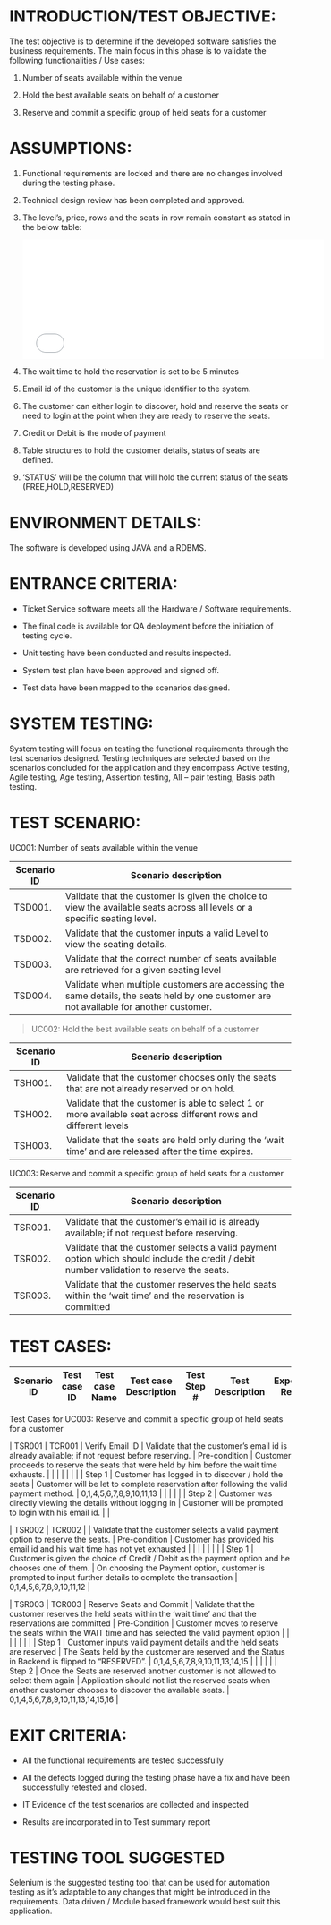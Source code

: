 INTRODUCTION/TEST OBJECTIVE:
============================

The test objective is to determine if the developed software satisfies the business requirements. The main focus in this phase is to validate the following functionalities / Use cases:

1.  Number of seats available within the venue

2.  Hold the best available seats on behalf of a customer

3.  Reserve and commit a specific group of held seats for a customer

ASSUMPTIONS:
============

1.  Functional requirements are locked and there are no changes involved during the testing phase.

2.  Technical design review has been completed and approved.

3.  The level’s, price, rows and the seats in row remain constant as stated in the below table:

    <embed src="media/image1.emf" width="538" height="213" />

4.  The wait time to hold the reservation is set to be 5 minutes

5.  Email id of the customer is the unique identifier to the system.

6.  The customer can either login to discover, hold and reserve the seats or need to login at the point when they are ready to reserve the seats.

7.  Credit or Debit is the mode of payment

8.  Table structures to hold the customer details, status of seats are defined.

9.  ‘STATUS’ will be the column that will hold the current status of the seats (FREE,HOLD,RESERVED)

ENVIRONMENT DETAILS:
====================

The software is developed using JAVA and a RDBMS.

ENTRANCE CRITERIA:
==================

-   Ticket Service software meets all the Hardware / Software requirements.

-   The final code is available for QA deployment before the initiation of testing cycle.

-   Unit testing have been conducted and results inspected.

-   System test plan have been approved and signed off.

-   Test data have been mapped to the scenarios designed.

SYSTEM TESTING:
===============

System testing will focus on testing the functional requirements through the test scenarios designed. Testing techniques are selected based on the scenarios concluded for the application and they encompass Active testing, Agile testing, Age testing, Assertion testing, All – pair testing, Basis path testing.

TEST SCENARIO:
==============

UC001: Number of seats available within the venue

| **Scenario ID** | **Scenario description**                                                                                                                |
|-----------------|-----------------------------------------------------------------------------------------------------------------------------------------|
| TSD001.              | Validate that the customer is given the choice to view the available seats across all levels or a specific seating level.               |
| TSD002.              | Validate that the customer inputs a valid Level to view the seating details.                                                            |
| TSD003.              | Validate that the correct number of seats available are retrieved for a given seating level                                             |
| TSD004.              | Validate when multiple customers are accessing the same details, the seats held by one customer are not available for another customer. |

> UC002: Hold the best available seats on behalf of a customer

| **Scenario ID** | **Scenario description**                                                                                         |
|-----------------|------------------------------------------------------------------------------------------------------------------|
| TSH001.              | Validate that the customer chooses only the seats that are not already reserved or on hold.                      |
| TSH002.              | Validate that the customer is able to select 1 or more available seat across different rows and different levels |
| TSH003.              | Validate that the seats are held only during the ‘wait time’ and are released after the time expires.            |

UC003: Reserve and commit a specific group of held seats for a customer

| **Scenario ID** | **Scenario description**                                                                                                                  |
|-----------------|-------------------------------------------------------------------------------------------------------------------------------------------|
| TSR001.              | Validate that the customer’s email id is already available; if not request before reserving.                                              |
| TSR002.              | Validate that the customer selects a valid payment option which should include the credit / debit number validation to reserve the seats. |
| TSR003.              | Validate that the customer reserves the held seats within the ‘wait time’ and the reservation is committed                                |

TEST CASES:
===========

| **Scenario ID**   | **Test case ID**   | **Test case Name**                 | **Test case Description**                                                                                                                  | **Test Step \#**   | **Test Description**                                                                                                   | **Expected Result**                                                                                                                                                                    | **Path covered**                  |
|-------------------|--------------------|------------------------------------|--------------------------------------------------------------------------------------------------------------------------------------------|--------------------|------------------------------------------------------------------------------------------------------------------------|----------------------------------------------------------------------------------------------------------------------------------------------------------------------------------------|-----------------------------------|

Test Cases for UC003: Reserve and commit a specific group of held seats for a customer

| TSR001            | TCR001             | Verify Email ID                    | Validate that the customer’s email id is already available; if not request before reserving.                                               | Pre-condition      | Customer proceeds to reserve the seats that were held by him before the wait time exhausts.                            |                                                                                                                                                                                        |                                   |
|                   |                    |                                    |                                                                                                                                            | Step 1             | Customer has logged in to discover / hold the seats                                                                    | Customer will be let to complete reservation after following the valid payment method.                                                                                                 | 0,1,4,5,6,7,8,9,10,11,13          |
|                   |                    |                                    |                                                                                                                                            | Step 2             | Customer was directly viewing the details without logging in                                                           | Customer will be prompted to login with his email id.                                                                                                                                  |                                   |


| TSR002            | TCR002             |                                    | Validate that the customer selects a valid payment option to reserve the seats.                                                            | Pre-condition      | Customer has provided his email id and his wait time has not yet exhausted                                             |                                                                                                                                                                                        |                                   |
|                   |                    |                                    |                                                                                                                                            | Step 1             | Customer is given the choice of Credit / Debit as the payment option and he chooses one of them.                       | On choosing the Payment option, customer is prompted to input further details to complete the transaction                                                                              | 0,1,4,5,6,7,8,9,10,11,12          |


| TSR003            | TCR003             | Reserve Seats and Commit           | Validate that the customer reserves the held seats within the ‘wait time’ and that the reservations are committed                          | Pre-Condition      | Customer moves to reserve the seats within the WAIT time and has selected the valid payment option                     |                                                                                                                                                                                        |                                   |
|                   |                    |                                    |                                                                                                                                            | Step 1             | Customer inputs valid payment details and the held seats are reserved                                                  | The Seats held by the customer are reserved and the Status in Backend is flipped to “RESERVED”.                                                                                        | 0,1,4,5,6,7,8,9,10,11,13,14,15    |
|                   |                    |                                    |                                                                                                                                            | Step 2             | Once the Seats are reserved another customer is not allowed to select them again                                       | Application should not list the reserved seats when another customer chooses to discover the available seats.                                                                          | 0,1,4,5,6,7,8,9,10,11,13,14,15,16 |


EXIT CRITERIA:
==============

-   All the functional requirements are tested successfully

-   All the defects logged during the testing phase have a fix and have been successfully retested and closed.

-   IT Evidence of the test scenarios are collected and inspected

-   Results are incorporated in to Test summary report

TESTING TOOL SUGGESTED
======================

Selenium is the suggested testing tool that can be used for automation testing as it’s adaptable to any changes that might be introduced in the requirements. Data driven / Module based framework would best suit this application.
